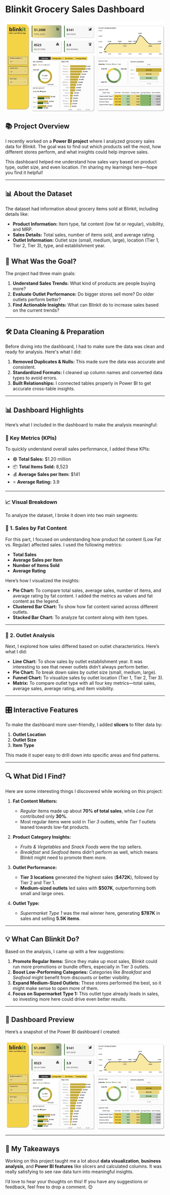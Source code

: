 # Blinkit Grocery Sales Dashboard

![Blinkit Sales Dashboard](https://github.com/01-vivek-kumar/blinkit_sales_powerbi/blob/main/Blinkit%20Sales%20Dashboard_Overiew.png)

## 📚 Project Overview

I recently worked on a **Power BI project** where I analyzed grocery sales data for Blinkit. The goal was to find out which products sell the most, how different stores perform, and what insights could help improve sales.

This dashboard helped me understand how sales vary based on product type, outlet size, and even location. I’m sharing my learnings here—hope you find it helpful!

---
## 📊 About the Dataset  

The dataset had information about grocery items sold at Blinkit, including details like:  

- **Product Information:** Item type, fat content (low fat or regular), visibility, and MRP.  
- **Sales Details:** Total sales, number of items sold, and average rating.  
- **Outlet Information:** Outlet size (small, medium, large), location (Tier 1, Tier 2, Tier 3), type, and establishment year.


## 🎯 What Was the Goal?

The project had three main goals:  

1. **Understand Sales Trends:** What kind of products are people buying more?  
2. **Evaluate Outlet Performance:** Do bigger stores sell more? Do older outlets perform better?  
3. **Find Actionable Insights:** What can Blinkit do to increase sales based on the current trends?  

---

## 🛠️ Data Cleaning & Preparation

Before diving into the dashboard, I had to make sure the data was clean and ready for analysis. Here's what I did:

1. **Removed Duplicates & Nulls:** This made sure the data was accurate and consistent.  
2. **Standardized Formats:** I cleaned up column names and converted data types to avoid errors.  
3. **Built Relationships:** I connected tables properly in Power BI to get accurate cross-table insights.  

---

## 📊 Dashboard Highlights

Here’s what I included in the dashboard to make the analysis meaningful:

### 🔑 Key Metrics (KPIs)
To quickly understand overall sales performance, I added these KPIs:

- 🟢 **Total Sales:** $1.20 million  
- 📦 **Total Items Sold:** 8,523  
- 💰 **Average Sales per Item:** $141  
- ⭐ **Average Rating:** 3.9  

---

### 📈 Visual Breakdown
To analyze the dataset, I broke it down into two main segments:  

### 🥑 1. Sales by Fat Content  

For this part, I focused on understanding how product fat content (Low Fat vs. Regular) affected sales. I used the following metrics:  

- **Total Sales**  
- **Average Sales per Item**  
- **Number of Items Sold**  
- **Average Rating**  

Here’s how I visualized the insights:  

- **Pie Chart:** To compare total sales, average sales, number of items, and average rating by fat content. I added the metrics as values and fat content as the legend.  
- **Clustered Bar Chart:** To show how fat content varied across different outlets.  
- **Stacked Bar Chart:** To analyze fat content along with item types.  

---

### 🏪 2. Outlet Analysis  

Next, I explored how sales differed based on outlet characteristics. Here’s what I did:  

- **Line Chart:** To show sales by outlet establishment year. It was interesting to see that newer outlets didn’t always perform better.  
- **Pie Chart:** To break down sales by outlet size (small, medium, large).  
- **Funnel Chart:** To visualize sales by outlet location (Tier 1, Tier 2, Tier 3).  
- **Matrix:** To compare outlet type with all four key metrics—total sales, average sales, average rating, and item visibility.  

---


## 🎛️ Interactive Features  

To make the dashboard more user-friendly, I added **slicers** to filter data by:  

1. **Outlet Location**  
2. **Outlet Size**  
3. **Item Type**  

This made it super easy to drill down into specific areas and find patterns.  


---

## 🔍 What Did I Find?

Here are some interesting things I discovered while working on this project:

1. **Fat Content Matters:**  
   - *Regular* items made up about **70% of total sales**, while *Low Fat* contributed only **30%**.  
   - Most regular items were sold in *Tier 3* outlets, while *Tier 1* outlets leaned towards low-fat products.  

2. **Product Category Insights:**  
   - *Fruits & Vegetables* and *Snack Foods* were the top sellers.  
   - *Breakfast* and *Seafood* items didn’t perform as well, which means Blinkit might need to promote them more.  

3. **Outlet Performance:**  
   - **Tier 3 locations** generated the highest sales (**$472K**), followed by Tier 2 and Tier 1.  
   - **Medium-sized outlets** led sales with **$507K**, outperforming both small and large ones.  

4. **Outlet Type:**  
   - *Supermarket Type 1* was the real winner here, generating **$787K** in sales and selling **5.5K items**.  

---

## 💡 What Can Blinkit Do?

Based on the analysis, I came up with a few suggestions:

1. **Promote Regular Items:** Since they make up most sales, Blinkit could run more promotions or bundle offers, especially in Tier 3 outlets.  
2. **Boost Low-Performing Categories:** Categories like *Breakfast* and *Seafood* might benefit from discounts or better visibility.  
3. **Expand Medium-Sized Outlets:** These stores performed the best, so it might make sense to open more of them.  
4. **Focus on Supermarket Type 1:** This outlet type already leads in sales, so investing more here could drive even better results.  

---

## 🎨 Dashboard Preview

Here’s a snapshot of the Power BI dashboard I created:  

![Blinkit Sales Dashboard](https://github.com/01-vivek-kumar/blinkit_sales_powerbi/blob/main/Blinkit%20Sales%20Dashboard.png)

---

## 🚀 My Takeaways

Working on this project taught me a lot about **data visualization**, **business analysis**, and **Power BI features** like slicers and calculated columns. It was really satisfying to see raw data turn into meaningful insights.  

I’d love to hear your thoughts on this! If you have any suggestions or feedback, feel free to drop a comment. 😊  
